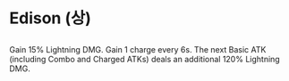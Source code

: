 # Edison (상)

##

Gain 15% Lightning DMG. Gain 1 charge every 6s. The next Basic ATK (including Combo and Charged ATKs) deals an additional 120% Lightning DMG.
